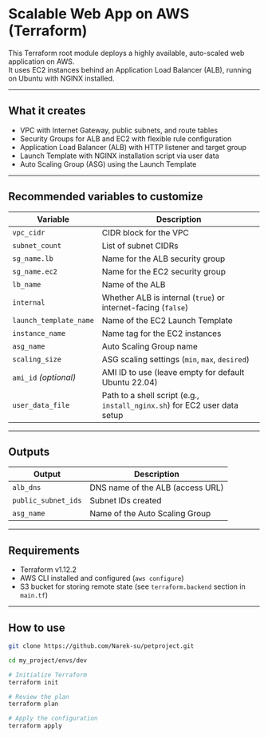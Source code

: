 # Scalable Web App on AWS (Terraform)

This Terraform root module deploys a highly available, auto-scaled web application on AWS.  
It uses EC2 instances behind an Application Load Balancer (ALB), running on Ubuntu with NGINX installed.

---

## What it creates

- VPC with Internet Gateway, public subnets, and route tables
- Security Groups for ALB and EC2 with flexible rule configuration
- Application Load Balancer (ALB) with HTTP listener and target group
- Launch Template with NGINX installation script via user data
- Auto Scaling Group (ASG) using the Launch Template

---

## Recommended variables to customize

| Variable              | Description                                                               |
|-----------------------|---------------------------------------------------------------------------|
| `vpc_cidr`            | CIDR block for the VPC                                                    |
| `subnet_count`        | List of subnet CIDRs                                                      |
| `sg_name.lb`          | Name for the ALB security group                                           |
| `sg_name.ec2`         | Name for the EC2 security group                                           |
| `lb_name`             | Name of the ALB                                                           |
| `internal`            | Whether ALB is internal (`true`) or internet-facing (`false`)             |
| `launch_template_name`| Name of the EC2 Launch Template                                           |
| `instance_name`       | Name tag for the EC2 instances                                            |
| `asg_name`            | Auto Scaling Group name                                                   |
| `scaling_size`        | ASG scaling settings (`min`, `max`, `desired`)                            |
| `ami_id` *(optional)* | AMI ID to use (leave empty for default Ubuntu 22.04)                      |
| `user_data_file`      | Path to a shell script (e.g., `install_nginx.sh`) for EC2 user data setup |

---

## Outputs

| Output              | Description                      |
|---------------------|----------------------------------|
| `alb_dns`           | DNS name of the ALB (access URL) |
| `public_subnet_ids` | Subnet IDs created               |
| `asg_name`          | Name of the Auto Scaling Group   |

---

## Requirements

- Terraform v1.12.2  
- AWS CLI installed and configured (`aws configure`)  
- S3 bucket for storing remote state (see `terraform.backend` section in `main.tf`)  

---

## How to use

```bash
git clone https://github.com/Narek-su/petproject.git

cd my_project/envs/dev

# Initialize Terraform
terraform init

# Review the plan
terraform plan

# Apply the configuration
terraform apply
